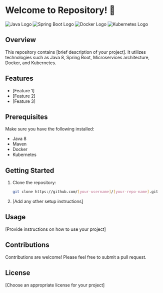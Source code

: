 # Welcome to Repository! 👋

![Java Logo](https://upload.wikimedia.org/wikipedia/en/3/30/Java_programming_language_logo.svg)
![Spring Boot Logo](https://spring.io/images/spring-logo-9146a4d3298760c2e7e49595184e1975.svg)
![Docker Logo](https://www.docker.com/sites/default/files/d8/2019-07/Moby-logo.png)
![Kubernetes Logo](https://upload.wikimedia.org/wikipedia/commons/thumb/b/be/Kubernetes_logo.svg/1200px-Kubernetes_logo.svg.png)

## Overview

This repository contains [brief description of your project]. It utilizes technologies such as Java 8, Spring Boot, Microservices architecture, Docker, and Kubernetes.

## Features

- [Feature 1]
- [Feature 2]
- [Feature 3]

## Prerequisites

Make sure you have the following installed:

- Java 8
- Maven
- Docker
- Kubernetes

## Getting Started

1. Clone the repository:

    ```bash
    git clone https://github.com/[your-username]/[your-repo-name].git
    ```

2. [Add any other setup instructions]

## Usage

[Provide instructions on how to use your project]

## Contributions

Contributions are welcome! Please feel free to submit a pull request.

## License

[Choose an appropriate license for your project]
